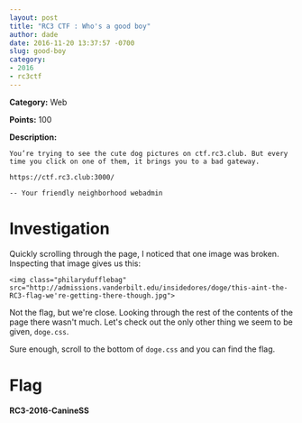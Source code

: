 ```yaml
---
layout: post
title: "RC3 CTF : Who's a good boy"
author: dade
date: 2016-11-20 13:37:57 -0700
slug: good-boy
category:
- 2016
- rc3ctf
---
```

**Category:** Web

**Points:** 100

**Description:**

```
You’re trying to see the cute dog pictures on ctf.rc3.club. But every time you click on one of them, it brings you to a bad gateway.

https://ctf.rc3.club:3000/

-- Your friendly neighborhood webadmin
```

# Investigation
Quickly scrolling through the page, I noticed that one image was broken. Inspecting that image gives us this:

```
<img class="philarydufflebag" src="http://admissions.vanderbilt.edu/insidedores/doge/this-aint-the-RC3-flag-we're-getting-there-though.jpg">
```

Not the flag, but we're close. Looking through the rest of the contents of the page there wasn't much. Let's check out the only other thing we seem to be given, `doge.css`.

Sure enough, scroll to the bottom of `doge.css` and you can find the flag.

# Flag
**RC3-2016-CanineSS**
